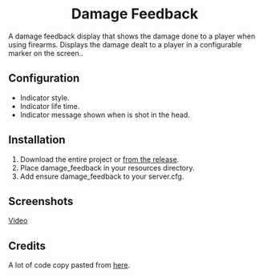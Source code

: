 <h1 align="center">Damage Feedback</h1>


A damage feedback display that shows the damage done to a player when using firearms. Displays the damage dealt to a player in a configurable marker on the screen..


## Configuration
 - Indicator style.
 - Indicator life time.
 - Indicator message shown when is shot in the head.

## Installation
1. Download the entire project or [from the release](https://github.com/Llop-Estepari/damage_feedback/releases).
2. Place damage_feedback in your resources directory.
3. Add ensure damage_feedback to your server.cfg.

## Screenshots
[Video](https://streamable.com/p9p5cw)

## Credits
A lot of code copy pasted from [here](https://github.com/NIYCCO/niycco_hitmarker).
